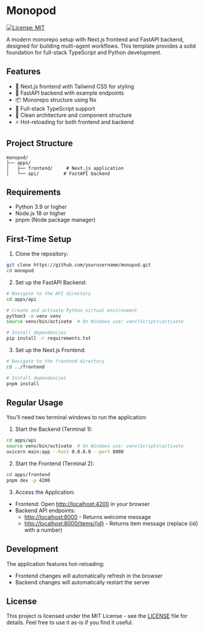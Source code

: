 # Monopod

[![License: MIT](https://img.shields.io/badge/License-MIT-yellow.svg)](https://opensource.org/licenses/MIT)

A modern monorepo setup with Next.js frontend and FastAPI backend, designed for building multi-agent workflows. This template provides a solid foundation for full-stack TypeScript and Python development.

## Features

- 🚀 Next.js frontend with Tailwind CSS for styling
- 🐍 FastAPI backend with example endpoints
- 📦 Monorepo structure using Nx
- 🔄 Full-stack TypeScript support
- 🎨 Clean architecture and component structure
- ⚡ Hot-reloading for both frontend and backend

## Project Structure

```
monopod/
├── apps/
│   ├── frontend/     # Next.js application
│   └── api/         # FastAPI backend
```

## Requirements

- Python 3.9 or higher
- Node.js 18 or higher
- pnpm (Node package manager)

## First-Time Setup

1. Clone the repository:
```bash
git clone https://github.com/yourusername/monopod.git
cd monopod
```

2. Set up the FastAPI Backend:
```bash
# Navigate to the API directory
cd apps/api

# Create and activate Python virtual environment
python3 -m venv venv
source venv/bin/activate  # On Windows use: venv\Scripts\activate

# Install dependencies
pip install -r requirements.txt
```

3. Set up the Next.js Frontend:
```bash
# Navigate to the frontend directory
cd ../frontend

# Install dependencies
pnpm install
```

## Regular Usage

You'll need two terminal windows to run the application:

1. Start the Backend (Terminal 1):
```bash
cd apps/api
source venv/bin/activate  # On Windows use: venv\Scripts\activate
uvicorn main:app --host 0.0.0.0 --port 8000
```

2. Start the Frontend (Terminal 2):
```bash
cd apps/frontend
pnpm dev -p 4200
```

3. Access the Application:
- Frontend: Open [http://localhost:4200](http://localhost:4200) in your browser
- Backend API endpoints:
  - [http://localhost:8000](http://localhost:8000) - Returns welcome message
  - [http://localhost:8000/items/{id}](http://localhost:8000/items/123) - Returns item message (replace {id} with a number)

## Development

The application features hot-reloading:
- Frontend changes will automatically refresh in the browser
- Backend changes will automatically restart the server

## License

This project is licensed under the MIT License - see the [LICENSE](LICENSE) file for details. Feel free to use it as-is if you find it useful.
